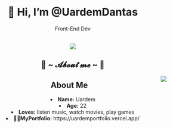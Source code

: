 <body>
  <center>
<h1 align="center"> 👋 Hi, I’m @UardemDantas</h1>
    <p align="center">Front-End Dev</p>
    
<br>
<div align="center">
 <img src="https://64.media.tumblr.com/4ac57db98021ffd3a4e6717dee097802/aa44282323a3c36a-66/s500x750/727356ce2f1c9fdf07998fcd735c32d83e30f05d.gif">
    </div>
    <div>
<h2 align="center"> 🦊 ~ 𝓐𝓫𝓸𝓾𝓽 𝓶𝓮 ~ 🦊 </h2>
  <div align="center">
<img src="https://64.media.tumblr.com/d57b511186f98222510362c0b7480cca/726ba20609ba1deb-e7/s500x750/c865e3cc066099cd07422389e622a60b622728c7.gif" align="right">
  </div>
    <h2 align="center"> About Me </h2>
    <li>
 <b>Name:</b> Uardem</li>
<li>
<b>Age:</b> 22
</li>
<li>
<b>Loves:</b> listen music, watch movies, play games
</li>
 <li>
<b>👦🏻MyPortfolio:</b> https://uardemportfolio.vercel.app/
</li>
    </div>
  </center>
    </body>

